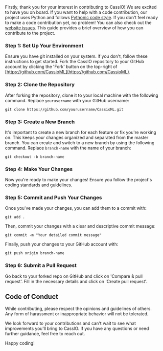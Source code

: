 Firstly, thank you for your interest in contributing to CassIO! We are excited to have you on board. If you want to help with a code contribution, our project uses Python and follows [Pythonic code style](https://docs.python-guide.org/writing/style/). If you don't feel ready to make a code contribution yet, no problem! You can also check out the [website issues](https://github.com/CassioML/cassio-website/issues).
This guide provides a brief overview of how you can contribute to the project.

### Step 1: Set Up Your Environment
Ensure you have git installed on your system. If you don't, follow these instructions to get started.
Fork the CassIO repository to your GitHub account by clicking the 'Fork' button on the top-right of [https://github.com/CassioML](https://github.com/CassioML).

### Step 2: Clone the Repository
After forking the repository, clone it to your local machine with the following command. Replace `yourusername` with your GitHub username:
```
git clone https://github.com/yourusername/CassioML.git
```

### Step 3: Create a New Branch
It's important to create a new branch for each feature or fix you're working on. This keeps your changes organized and separated from the master branch. You can create and switch to a new branch by using the following command. Replace `branch-name` with the name of your branch:
```
git checkout -b branch-name
```
### Step 4: Make Your Changes
Now you're ready to make your changes! Ensure you follow the project's coding standards and guidelines.

### Step 5: Commit and Push Your Changes
Once you've made your changes, you can add them to a commit with:

```
git add .
```

Then, commit your changes with a clear and descriptive commit message:
```
git commit -m "Your detailed commit message"
```
Finally, push your changes to your GitHub account with:

```
git push origin branch-name
```

### Step 6: Submit a Pull Request
Go back to your forked repo on GitHub and click on 'Compare & pull request'. Fill in the necessary details and click on 'Create pull request'.

## Code of Conduct
While contributing, please respect the opinions and guidelines of others. Any form of harassment or inappropriate behavior will not be tolerated.

We look forward to your contributions and can't wait to see what improvements you'll bring to CassIO. If you have any questions or need further guidance, feel free to reach out.

Happy coding!